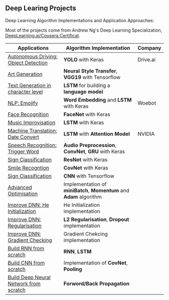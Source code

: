 ## Deep Learing Projects

Deep Learning Algorithm Implementations and Application Approaches:

Most of the projects come from Andrew Ng's Deep Learning Specialization, [DeepLearning.ai/Cousera Certificat](https://www.coursera.org/account/accomplishments/specialization/certificate/NWZN9Z34KHRF).

Applications|Algorithm Implementation|Company
---|---|---|
[Autonomous Driving: Object Detection](https://github.com/Lianghn/Projects-DeepLearing.ai/tree/master/Autonomous-Driving_Car-Detection_YOLO_Implementation)|**YOLO** with Keras|Drive.ai
[Art Generation](https://github.com/Lianghn/DeepLearing/tree/master/Arts-Generation_Neural_Style_Transfer)|**Neural Style Transfer**, **VGG19** with Tensorflow|
[Text Generation in character level](https://github.com/Lianghn/Projects-DeepLearing.ai/tree/master/Character-Level_Text_Generation_LSTM)|**LSTM** for building a **language model**| 
[NLP: Emojify](https://github.com/Lianghn/Projects-DeepLearing.ai/tree/master/Emojify-Applicaton-WordEmbedding-LSTM)|**Word Embedding** and **LSTM** with Keras|Woebot
[Face Recognition](https://github.com/Lianghn/Projects-DeepLearing.ai/tree/master/Face-Recognition)|**FaceNet** with Keras|
[Music Improvisation](https://github.com/Lianghn/Projects-DeepLearing.ai/tree/master/Jazz-Improvisation_LSTM_Keras)|**LSTM** with Keras|
[Machine Translation: Date Convert](https://github.com/Lianghn/Projects-DeepLearing.ai/tree/master/Machine-Translation_with_Attention_Model)|**LSTM** with **Attention Model**|NVIDIA 
[Speech Recognition: Trigger Word](https://github.com/Lianghn/Projects-DeepLearing.ai/tree/master/Trigger-word-detection_Speech_Recognition)|**Audio Preprocession**, **ConvNet**, **GRU** with Keras|
[Sign Classification](https://github.com/Lianghn/Projects-DeepLearing.ai/tree/master/Sign-Classification_ResNet_Implementation_Keras)|**ResNet** with Keras|
[Smile Recogntion](https://github.com/Lianghn/Projects-DeepLearing.ai/tree/master/Smile-Recognition_CovNet_Keras)|**CovNet** with Keras|
[Sign Classification](https://github.com/Lianghn/Projects-DeepLearing.ai/tree/master/Sign-Classification_CNN_Tensorflow)|**CNN** with Tensorflow|
[Advanced Optimisation](https://github.com/Lianghn/Projects-DeepLearing.ai/tree/master/Advanced-Optimisation-Implementations_DNN)|Implementation of **miniBatch**, **Momentum** and **Adam** algorithm|
[Improve DNN: He Initialization](https://github.com/Lianghn/Projects-DeepLearing.ai/tree/master/Improve-DNN-with-He-Initialization)|He Initialization implementation|
[Improve DNN: Regularisation](https://github.com/Lianghn/Projects-DeepLearing.ai/tree/master/Improve-DNN_with_Regularization)|**L2 Regularisation**, **Dropout** implementation|
[Improve DNN: Gradient Checking](https://github.com/Lianghn/Projects-DeepLearing.ai/tree/master/Improve-DNN_with_Gradient_Checking)|Gradient Chekcing implementation|
[Build RNN from scratch](https://github.com/Lianghn/Projects-DeepLearing.ai/tree/master/Build-CNN-from_Scratch)|**RNN**, **LSTM**|
[Build CNN from scratch](https://github.com/Lianghn/Projects-DeepLearing.ai/blob/master/Build-CNN-from_Scratch/Build-CNN_Step_by_Step.ipynb)|Implementation of **CovNet**, **Pooling**|
[Build Deep Neural Network from scratch](https://github.com/Lianghn/Projects-DeepLearing.ai/blob/master/Build-Deep-NeuralNetwork_from_Scratch/Building-Deep-Neural-Network-Step-by-Step%20.ipynb)|**Forword/Back Propagation**






 

